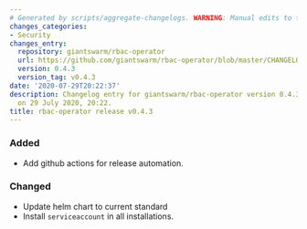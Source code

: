 ```yaml
---
# Generated by scripts/aggregate-changelogs. WARNING: Manual edits to this files will be overwritten.
changes_categories:
- Security
changes_entry:
  repository: giantswarm/rbac-operator
  url: https://github.com/giantswarm/rbac-operator/blob/master/CHANGELOG.md#043---2020-07-29
  version: 0.4.3
  version_tag: v0.4.3
date: '2020-07-29T20:22:37'
description: Changelog entry for giantswarm/rbac-operator version 0.4.3, published
  on 29 July 2020, 20:22.
title: rbac-operator release v0.4.3
---
```


### Added
- Add github actions for release automation.
### Changed
- Update helm chart to current standard
- Install `serviceaccount` in all installations.
